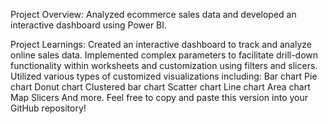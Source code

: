 Project Overview:
Analyzed ecommerce sales data and developed an interactive dashboard using Power BI.

Project Learnings:
Created an interactive dashboard to track and analyze online sales data.
Implemented complex parameters to facilitate drill-down functionality within worksheets and customization using filters and slicers.
Utilized various types of customized visualizations including:
Bar chart
Pie chart
Donut chart
Clustered bar chart
Scatter chart
Line chart
Area chart
Map
Slicers
And more.
Feel free to copy and paste this version into your GitHub repository!
